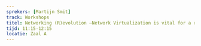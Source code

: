 ```yaml
---
sprekers: [Martijn Smit]
track: Workshops
titel: Networking (R)evolution –Network Virtualization is vital for a real SDDC 
tijd: 11:15-12:15
locatie: Zaal A
---
```





